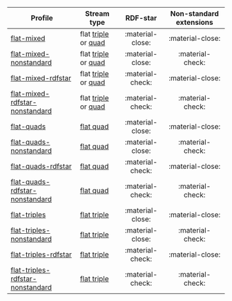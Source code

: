 Profile | Stream type | RDF-star | Non-standard extensions
--- | --- | :-: | :-:
[flat-mixed](https://w3id.org/riverbench/profiles/flat-mixed/dev) | flat [triple](https://w3id.org/stax/dev/taxonomy#flat-rdf-triple-stream) or [quad](https://w3id.org/stax/dev/taxonomy#flat-rdf-quad-stream) | :material-close: | :material-close:
[flat-mixed-nonstandard](https://w3id.org/riverbench/profiles/flat-mixed-nonstandard/dev) | flat [triple](https://w3id.org/stax/dev/taxonomy#flat-rdf-triple-stream) or [quad](https://w3id.org/stax/dev/taxonomy#flat-rdf-quad-stream) | :material-close: | :material-check:
[flat-mixed-rdfstar](https://w3id.org/riverbench/profiles/flat-mixed-rdfstar/dev) | flat [triple](https://w3id.org/stax/dev/taxonomy#flat-rdf-triple-stream) or [quad](https://w3id.org/stax/dev/taxonomy#flat-rdf-quad-stream) | :material-check: | :material-close:
[flat-mixed-rdfstar-nonstandard](https://w3id.org/riverbench/profiles/flat-mixed-rdfstar-nonstandard/dev) | flat [triple](https://w3id.org/stax/dev/taxonomy#flat-rdf-triple-stream) or [quad](https://w3id.org/stax/dev/taxonomy#flat-rdf-quad-stream) | :material-check: | :material-check:
[flat-quads](https://w3id.org/riverbench/profiles/flat-quads/dev) | [flat quad](https://w3id.org/stax/dev/taxonomy#flat-rdf-quad-stream) | :material-close: | :material-close:
[flat-quads-nonstandard](https://w3id.org/riverbench/profiles/flat-quads-nonstandard/dev) | [flat quad](https://w3id.org/stax/dev/taxonomy#flat-rdf-quad-stream) | :material-close: | :material-check:
[flat-quads-rdfstar](https://w3id.org/riverbench/profiles/flat-quads-rdfstar/dev) | [flat quad](https://w3id.org/stax/dev/taxonomy#flat-rdf-quad-stream) | :material-check: | :material-close:
[flat-quads-rdfstar-nonstandard](https://w3id.org/riverbench/profiles/flat-quads-rdfstar-nonstandard/dev) | [flat quad](https://w3id.org/stax/dev/taxonomy#flat-rdf-quad-stream) | :material-check: | :material-check:
[flat-triples](https://w3id.org/riverbench/profiles/flat-triples/dev) | [flat triple](https://w3id.org/stax/dev/taxonomy#flat-rdf-triple-stream) | :material-close: | :material-close:
[flat-triples-nonstandard](https://w3id.org/riverbench/profiles/flat-triples-nonstandard/dev) | [flat triple](https://w3id.org/stax/dev/taxonomy#flat-rdf-triple-stream) | :material-close: | :material-check:
[flat-triples-rdfstar](https://w3id.org/riverbench/profiles/flat-triples-rdfstar/dev) | [flat triple](https://w3id.org/stax/dev/taxonomy#flat-rdf-triple-stream) | :material-check: | :material-close:
[flat-triples-rdfstar-nonstandard](https://w3id.org/riverbench/profiles/flat-triples-rdfstar-nonstandard/dev) | [flat triple](https://w3id.org/stax/dev/taxonomy#flat-rdf-triple-stream) | :material-check: | :material-check:
